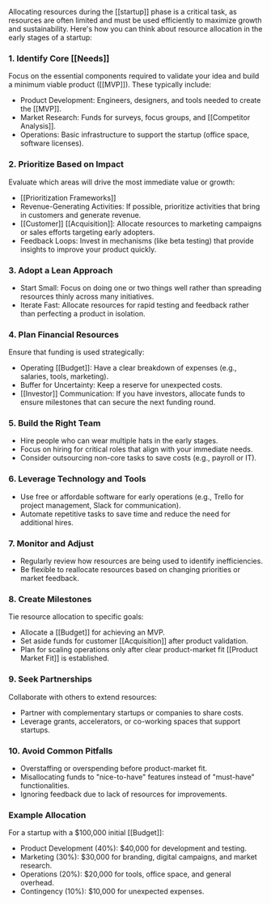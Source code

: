 Allocating resources during the [[startup]] phase is a critical task, as resources are often limited and must be used efficiently to maximize growth and sustainability. Here's how you can think about resource allocation in the early stages of a startup:

### 1. Identify Core [[Needs]]

Focus on the essential components required to validate your idea and build a minimum viable product ([[MVP]]). These typically include:

- Product Development: Engineers, designers, and tools needed to create the [[MVP]].
- Market Research: Funds for surveys, focus groups, and [[Competitor Analysis]].
- Operations: Basic infrastructure to support the startup (office space, software licenses).



### 2. Prioritize Based on Impact

Evaluate which areas will drive the most immediate value or growth:

- [[Prioritization Frameworks]]
- Revenue-Generating Activities: If possible, prioritize activities that bring in customers and generate revenue.
- [[Customer]] [[Acquisition]]: Allocate resources to marketing campaigns or sales efforts targeting early adopters.
- Feedback Loops: Invest in mechanisms (like beta testing) that provide insights to improve your product quickly.



### 3. Adopt a Lean Approach

- Start Small: Focus on doing one or two things well rather than spreading resources thinly across many initiatives.
- Iterate Fast: Allocate resources for rapid testing and feedback rather than perfecting a product in isolation.



### 4. Plan Financial Resources

Ensure that funding is used strategically:

- Operating [[Budget]]: Have a clear breakdown of expenses (e.g., salaries, tools, marketing).
- Buffer for Uncertainty: Keep a reserve for unexpected costs.
- [[Investor]] Communication: If you have investors, allocate funds to ensure milestones that can secure the next funding round.



### 5. Build the Right Team

- Hire people who can wear multiple hats in the early stages.
- Focus on hiring for critical roles that align with your immediate needs.
- Consider outsourcing non-core tasks to save costs (e.g., payroll or IT).



### 6. Leverage Technology and Tools

- Use free or affordable software for early operations (e.g., Trello for project management, Slack for communication).
- Automate repetitive tasks to save time and reduce the need for additional hires.



### 7. Monitor and Adjust

- Regularly review how resources are being used to identify inefficiencies.
- Be flexible to reallocate resources based on changing priorities or market feedback.



### 8. Create Milestones

Tie resource allocation to specific goals:

- Allocate a [[Budget]] for achieving an MVP.
- Set aside funds for customer [[Acquisition]] after product validation.
- Plan for scaling operations only after clear product-market fit [[Product Market Fit]] is established.



### 9. Seek Partnerships

Collaborate with others to extend resources:

- Partner with complementary startups or companies to share costs.
- Leverage grants, accelerators, or co-working spaces that support startups.



### 10. Avoid Common Pitfalls

- Overstaffing or overspending before product-market fit.
- Misallocating funds to "nice-to-have" features instead of "must-have" functionalities.
- Ignoring feedback due to lack of resources for improvements.



### Example Allocation

For a startup with a $100,000 initial [[Budget]]:

- Product Development (40%): $40,000 for development and testing.
- Marketing (30%): $30,000 for branding, digital campaigns, and market research.
- Operations (20%): $20,000 for tools, office space, and general overhead.
- Contingency (10%): $10,000 for unexpected expenses.
